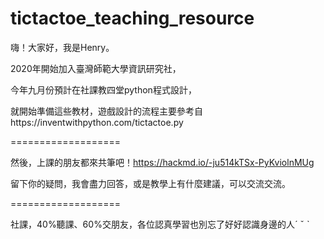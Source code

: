 # tictactoe_teaching_resource
嗨！大家好，我是Henry。

2020年開始加入臺灣師範大學資訊研究社，

今年九月份預計在社課教四堂python程式設計，

就開始準備這些教材，遊戲設計的流程主要參考自https://inventwithpython.com/tictactoe.py

===================

然後，上課的朋友都來共筆吧！https://hackmd.io/-ju514kTSx-PyKviolnMUg

留下你的疑問，我會盡力回答，或是教學上有什麼建議，可以交流交流。

===================

社課，40%聽課、60%交朋友，各位認真學習也別忘了好好認識身邊的人ˊ ˇ ˋ
